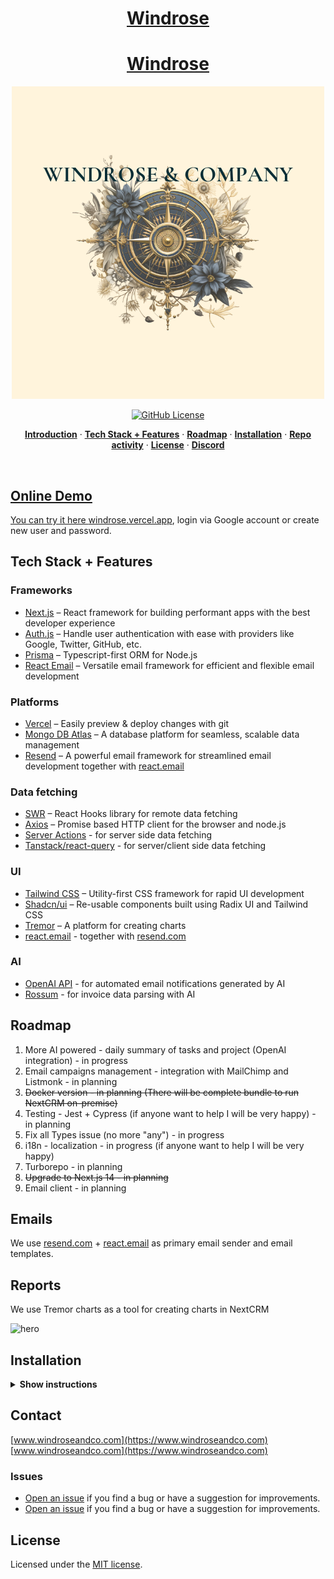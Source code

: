 <a href="https://windrose.vercel.app/">
  <h1 align="center">Windrose</h1>
<a href="https://windrose.vercel.app/">
  <h1 align="center">Windrose</h1>
</a>

<p align="center">
<img alt="OG" src="public/images/windrose-logo.png" />
</p>

<!-- <p align="center">
Windrose is built on top of Next CRM, which is a CRM build on top of the Next.JS 14 using TypeScript, great UI library shadcn, Prisma and MongoDB as a database. Upload things as a S3 blob for document storage.
Windrose is built on top of Next CRM, which is a CRM build on top of the Next.JS 14 using TypeScript, great UI library shadcn, Prisma and MongoDB as a database. Upload things as a S3 blob for document storage.
</p> -->

<p align="center">
  <a href="https://github.com/pdovhomilja/nextcrm-app/blob/main/LICENSE">
    <img alt="GitHub License" src="https://img.shields.io/github/license/pdovhomilja/nextcrm-app">
  </a>
</p>

<p align="center">
   <a href="#online-demo"><strong>Introduction</strong></a> ·
   <a href="#tech-stack--features"><strong>Tech Stack + Features</strong></a> ·
   <a href="#roadmap"><strong>Roadmap</strong></a> ·
   <a href="#installation"><strong>Installation</strong></a> ·
   <a href="#repo-activity"><strong>Repo activity</strong></a> ·
   <a href="#license"><strong>License</strong></a> ·
   <a href="https://discord.gg/dHyxhTEzUb"><strong>Discord</strong>
</p>
<br/>

## Online Demo

You can try it here [windrose.vercel.app](https://windrose.vercel.app), login via Google account or create new user and password.

## Tech Stack + Features

### Frameworks

- [Next.js](https://nextjs.org/) – React framework for building performant apps with the best developer experience
- [Auth.js](https://authjs.dev/) – Handle user authentication with ease with providers like Google, Twitter, GitHub, etc.
- [Prisma](https://www.prisma.io/) – Typescript-first ORM for Node.js
- [React Email](https://react.email/) – Versatile email framework for efficient and flexible email development

### Platforms

- [Vercel](https://vercel.com/) – Easily preview & deploy changes with git
- [Mongo DB Atlas](https://mongodb.com/) – A database platform for seamless, scalable data management
- [Resend](https://resend.com/) – A powerful email framework for streamlined email development together with [react.email](https://react.email)

### Data fetching

- [SWR](https://swr.vercel.app/) – React Hooks library for remote data fetching
- [Axios](https://axios-http.com/) – Promise based HTTP client for the browser and node.js
- [Server Actions]() - for server side data fetching
- [Tanstack/react-query](https://react-query.tanstack.com/) - for server/client side data fetching

### UI

- [Tailwind CSS](https://tailwindcss.com/) – Utility-first CSS framework for rapid UI development
- [Shadcn/ui](https://ui.shadcn.com/) – Re-usable components built using Radix UI and Tailwind CSS
- [Tremor](https://www.tremor.so/) – A platform for creating charts
- [react.email](https://react.email) - together with [resend.com](https://resend.com)

### AI

- [OpenAI API](https://openai.com/blog/openai-api) - for automated email notifications generated by AI
- [Rossum](https://rossum.ai/) - for invoice data parsing with AI

## Roadmap

1. More AI powered - daily summary of tasks and project (OpenAI integration) - in progress
2. Email campaigns management - integration with MailChimp and Listmonk - in planning
3. ~~Docker version - in planning (There will be complete bundle to run NextCRM on-premise)~~
4. Testing - Jest + Cypress (if anyone want to help I will be very happy) - in planning
5. Fix all Types issue (no more "any") - in progress
6. i18n - localization - in progress (if anyone want to help I will be very happy)
7. Turborepo - in planning
8. ~~Upgrade to Next.js 14 - in planning~~
9. Email client - in planning

## Emails

We use [resend.com](https://resend.com) + [react.email](https://react.email) as primary email sender and email templates.

## Reports

We use Tremor charts as a tool for creating charts in NextCRM

![hero](/public/reports.png)

## Installation

<details><summary><b>Show instructions</b></summary>

1. Clone the repository:

   ```sh
   git clone https://github.com/drod1107/windrose.git
   cd windrose
   git clone https://github.com/drod1107/windrose.git
   cd windrose
   ```

1. Install the preset:

   ```sh
   npm install
   ```

1. Copy the environment variables to .env

   ```sh
   cp .env.example .env
   ```

   ```sh
   cp .env.local.example .env.local
   ```

   **.env**

   > > - You will need mongodb URI string for Prisma ORM

   **.env.local**

   > > - NextAUTH - for auth
   > > - uploadthings - for storing files
   <!-- Rossum has been temporarily disabled with plans to migrate to Gemini OCR -->
   <!-- > > - rossum - for invoice data exporting -->
   > > - openAI - for automatic Project management assistant
   > > - SMPT and IMAP for emails

1. Init Prisma

   ```sh
    npx prisma generate
    npx prisma db push
   ```

1. Import initial data from initial-data folder

   ```sh
   npx prisma db seed
   ```

1. Run app on local

   ```sh
   npm run dev
   ```

1. http://localhost:3000

</details>

## Contact

[www.windroseandco.com](https://www.windroseandco.com)
[www.windroseandco.com](https://www.windroseandco.com)
</br>

### Issues

- [Open an issue](https://github.com/drod1107/windrose/issues) if you find a bug or have a suggestion for improvements.
- [Open an issue](https://github.com/drod1107/windrose/issues) if you find a bug or have a suggestion for improvements.

## License

Licensed under the [MIT license](https://github.com/drod1107/windrose/blob/main/LICENSE).

